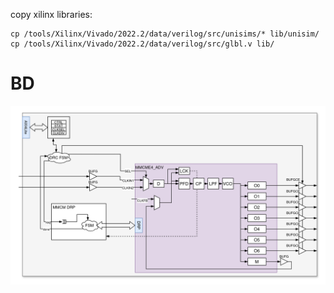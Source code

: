 copy xilinx libraries:
```
cp /tools/Xilinx/Vivado/2022.2/data/verilog/src/unisims/* lib/unisim/
cp /tools/Xilinx/Vivado/2022.2/data/verilog/src/glbl.v lib/
```
# BD
<img src="assets/diagram.drawio.png" width=800>